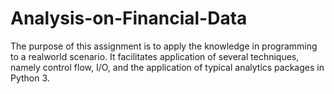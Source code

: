 # Analysis-on-Financial-Data



The purpose of this assignment is to apply the knowledge in programming to a realworld scenario. It facilitates application of several techniques, namely control flow, I/O, and the application of typical analytics packages in Python 3.
